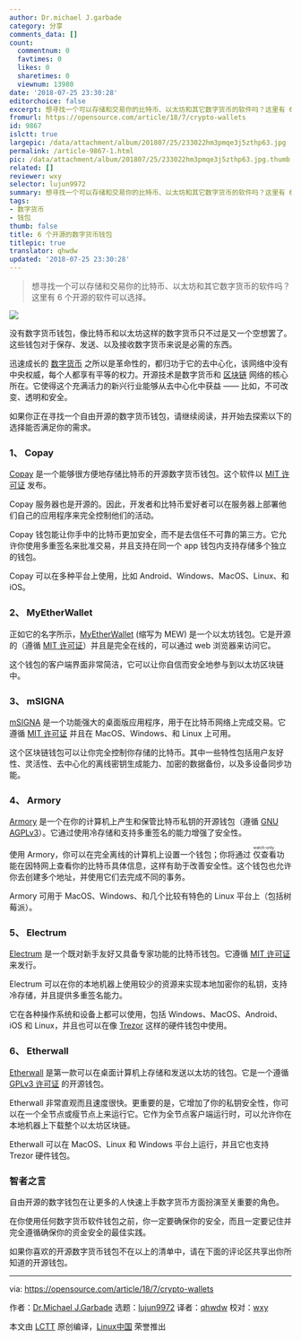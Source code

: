 ```yaml
---
author: Dr.michael J.garbade
category: 分享
comments_data: []
count:
  commentnum: 0
  favtimes: 0
  likes: 0
  sharetimes: 0
  viewnum: 13980
date: '2018-07-25 23:30:28'
editorchoice: false
excerpt: 想寻找一个可以存储和交易你的比特币、以太坊和其它数字货币的软件吗？这里有 6 个开源的软件可以选择。
fromurl: https://opensource.com/article/18/7/crypto-wallets
id: 9867
islctt: true
largepic: /data/attachment/album/201807/25/233022hm3pmqe3j5zthp63.jpg
permalink: /article-9867-1.html
pic: /data/attachment/album/201807/25/233022hm3pmqe3j5zthp63.jpg.thumb.jpg
related: []
reviewer: wxy
selector: lujun9972
summary: 想寻找一个可以存储和交易你的比特币、以太坊和其它数字货币的软件吗？这里有 6 个开源的软件可以选择。
tags:
- 数字货币
- 钱包
thumb: false
title: 6 个开源的数字货币钱包
titlepic: true
translator: qhwdw
updated: '2018-07-25 23:30:28'
---
```



> 
> 想寻找一个可以存储和交易你的比特币、以太坊和其它数字货币的软件吗？这里有 6 个开源的软件可以选择。
> 
> 
> 


![](/data/attachment/album/201807/25/233022hm3pmqe3j5zthp63.jpg)


没有数字货币钱包，像比特币和以太坊这样的数字货币只不过是又一个空想罢了。这些钱包对于保存、发送、以及接收数字货币来说是必需的东西。


迅速成长的 [数字货币](https://www.liveedu.tv/guides/cryptocurrency/) 之所以是革命性的，都归功于它的去中心化，该网络中没有中央权威，每个人都享有平等的权力。开源技术是数字货币和 [区块链](https://opensource.com/tags/blockchain) 网络的核心所在。它使得这个充满活力的新兴行业能够从去中心化中获益 —— 比如，不可改变、透明和安全。


如果你正在寻找一个自由开源的数字货币钱包，请继续阅读，并开始去探索以下的选择能否满足你的需求。


### 1、 Copay


[Copay](https://copay.io/) 是一个能够很方便地存储比特币的开源数字货币钱包。这个软件以 [MIT 许可证](https://github.com/bitpay/copay/blob/master/LICENSE) 发布。


Copay 服务器也是开源的。因此，开发者和比特币爱好者可以在服务器上部署他们自己的应用程序来完全控制他们的活动。


Copay 钱包能让你手中的比特币更加安全，而不是去信任不可靠的第三方。它允许你使用多重签名来批准交易，并且支持在同一个 app 钱包内支持存储多个独立的钱包。


Copay 可以在多种平台上使用，比如 Android、Windows、MacOS、Linux、和 iOS。


### 2、 MyEtherWallet


正如它的名字所示，[MyEtherWallet](https://www.myetherwallet.com/) (缩写为 MEW) 是一个以太坊钱包。它是开源的（遵循 [MIT 许可证](https://github.com/kvhnuke/etherwallet/blob/mercury/LICENSE.md)）并且是完全在线的，可以通过 web 浏览器来访问它。


这个钱包的客户端界面非常简洁，它可以让你自信而安全地参与到以太坊区块链中。


### 3、 mSIGNA


[mSIGNA](https://ciphrex.com/) 是一个功能强大的桌面版应用程序，用于在比特币网络上完成交易。它遵循 [MIT 许可证](https://github.com/ciphrex/mSIGNA/blob/master/LICENSE) 并且在 MacOS、Windows、和 Linux 上可用。


这个区块链钱包可以让你完全控制你存储的比特币。其中一些特性包括用户友好性、灵活性、去中心化的离线密钥生成能力、加密的数据备份，以及多设备同步功能。


### 4、 Armory


[Armory](https://www.bitcoinarmory.com/) 是一个在你的计算机上产生和保管比特币私钥的开源钱包（遵循 [GNU AGPLv3](https://github.com/etotheipi/BitcoinArmory/blob/master/LICENSE)）。它通过使用冷存储和支持多重签名的能力增强了安全性。


使用 Armory，你可以在完全离线的计算机上设置一个钱包；你将通过<ruby> 仅查看 <rt>  watch-only </rt></ruby>功能在因特网上查看你的比特币具体信息，这样有助于改善安全性。这个钱包也允许你去创建多个地址，并使用它们去完成不同的事务。


Armory 可用于 MacOS、Windows、和几个比较有特色的 Linux 平台上（包括树莓派）。


### 5、 Electrum


[Electrum](https://electrum.org/#home) 是一个既对新手友好又具备专家功能的比特币钱包。它遵循 [MIT 许可证](https://github.com/spesmilo/electrum/blob/master/LICENCE) 来发行。


Electrum 可以在你的本地机器上使用较少的资源来实现本地加密你的私钥，支持冷存储，并且提供多重签名能力。


它在各种操作系统和设备上都可以使用，包括 Windows、MacOS、Android、iOS 和 Linux，并且也可以在像 [Trezor](https://trezor.io/) 这样的硬件钱包中使用。


### 6、 Etherwall


[Etherwall](https://www.etherwall.com/) 是第一款可以在桌面计算机上存储和发送以太坊的钱包。它是一个遵循 [GPLv3 许可证](https://github.com/almindor/etherwall/blob/master/LICENSE) 的开源钱包。


Etherwall 非常直观而且速度很快。更重要的是，它增加了你的私钥安全性，你可以在一个全节点或瘦节点上来运行它。它作为全节点客户端运行时，可以允许你在本地机器上下载整个以太坊区块链。


Etherwall 可以在 MacOS、Linux 和 Windows 平台上运行，并且它也支持 Trezor 硬件钱包。


### 智者之言


自由开源的数字钱包在让更多的人快速上手数字货币方面扮演至关重要的角色。


在你使用任何数字货币软件钱包之前，你一定要确保你的安全，而且一定要记住并完全遵循确保你的资金安全的最佳实践。


如果你喜欢的开源数字货币钱包不在以上的清单中，请在下面的评论区共享出你所知道的开源钱包。




---


via: <https://opensource.com/article/18/7/crypto-wallets>


作者：[Dr.Michael J.Garbade](https://opensource.com/users/drmjg) 选题：[lujun9972](https://github.com/lujun9972) 译者：[qhwdw](https://github.com/qhwdw) 校对：[wxy](https://github.com/wxy)


本文由 [LCTT](https://github.com/LCTT/TranslateProject) 原创编译，[Linux中国](https://linux.cn/) 荣誉推出